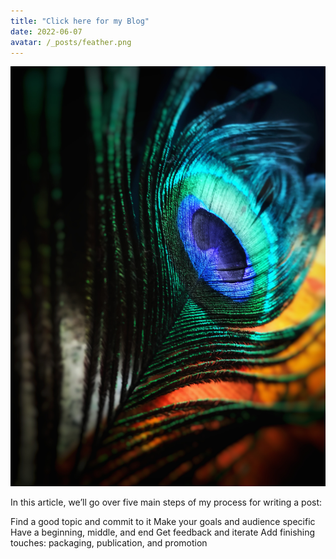 ```yaml
---
title: "Click here for my Blog"
date: 2022-06-07
avatar: /_posts/feather.png
---
```


<img src="/_posts/feather.jpg" alt="Employee data" title="Employee Data title">


In this article, we’ll go over five main steps of my process for writing a post:

Find a good topic and commit to it
Make your goals and audience specific
Have a beginning, middle, and end
Get feedback and iterate
Add finishing touches: packaging, publication, and promotion

